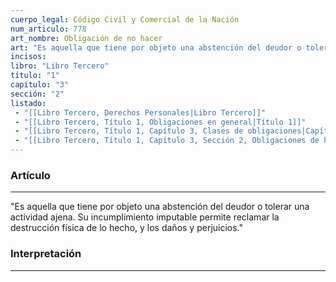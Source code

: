 ```yaml
---
cuerpo_legal: Código Civil y Comercial de la Nación
num_articulo: 778
art_nombre: Obligación de no hacer
art: "Es aquella que tiene por objeto una abstención del deudor o tolerar una actividad ajena. Su incumplimiento imputable permite reclamar la destrucción física de lo hecho, y los daños y perjuicios."
incisos: 
libro: "Libro Tercero"
título: "1"
capítulo: "3"
sección: "2"
listado:
 - "[[Libro Tercero, Derechos Personales|Libro Tercero]]"
 - "[[Libro Tercero, Título 1, Obligaciones en general|Título 1]]"
 - "[[Libro Tercero, Título 1, Capítulo 3, Clases de obligaciones|Capítulo 3]]"
 - "[[Libro Tercero, Título 1, Capítulo 3, Sección 2, Obligaciones de hacer y de no hacer|Sección 2]]"
---
```

### Artículo
---
"Es aquella que tiene por objeto una abstención del deudor o tolerar una actividad ajena. Su incumplimiento imputable permite reclamar la destrucción física de lo hecho, y los daños y perjuicios."


### Interpretación
---
